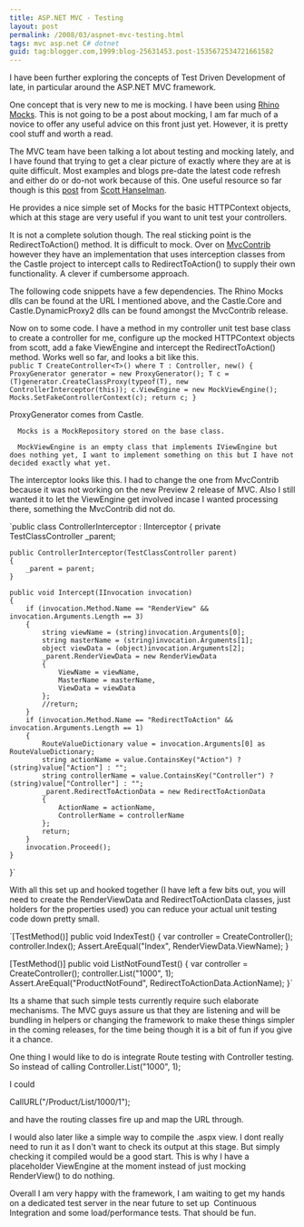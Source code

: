 ```yaml
---
title: ASP.NET MVC - Testing
layout: post
permalink: /2008/03/aspnet-mvc-testing.html
tags: mvc asp.net C# dotnet
guid: tag:blogger.com,1999:blog-25631453.post-1535672534721661582
---
```



I have been further exploring the concepts of Test Driven Development of late, in particular around the ASP.NET MVC framework.  
  
One concept that is very new to me is mocking. I have been using [Rhino Mocks](http://ayende.com/projects/rhino-mocks.aspx). This is not going to be a post about mocking, I am far much of a novice to offer any useful advice on this front just yet. However, it is pretty cool stuff and worth a read.  
  
The MVC team have been talking a lot about testing and mocking lately, and I have found that trying to get a clear picture of exactly where they are at is quite difficult. Most examples and blogs pre-date the latest code refresh and either do or do-not work because of this. One useful resource so far though is this [post](http://www.hanselman.com/blog/ASPNETMVCSessionAtMix08TDDAndMvcMockHelpers.aspx) from [Scott Hanselman](http://feeds.feedburner.com/ScottHanselman).  
  
He provides a nice simple set of Mocks for the basic HTTPContext objects, which at this stage are very useful if you want to unit test your controllers.  
  
It is not a complete solution though. The real sticking point is the RedirectToAction() method. It is difficult to mock. Over on [MvcContrib](http://www.codeplex.com/MVCContrib/Wiki/View.aspx?title=TestHelper&referringTitle=Documentation) however they have an implementation that uses interception classes from the Castle project to intercept calls to RedirectToAction() to supply their own functionality. A clever if cumbersome approach.  
  
The following code snippets have a few dependencies. The Rhino Mocks dlls can be found at the URL I mentioned above, and the Castle.Core and Castle.DynamicProxy2 dlls can be found amongst the MvcContrib release.  
  
Now on to some code. I have a method in my controller unit test base class to create a controller for me, configure up the mocked HTTPContext objects from scott, add a fake ViewEngine and intercept the RedirectToAction() method. Works well so far, and looks a bit like this.  
     `public T CreateController<T>() where T : Controller, new()
{
    ProxyGenerator generator = new ProxyGenerator();
    T c = (T)generator.CreateClassProxy(typeof(T), new ControllerInterceptor(this));
    c.ViewEngine = new MockViewEngine();
    Mocks.SetFakeControllerContext(c);
    return c;
}`




  
ProxyGenerator comes from Castle.

      Mocks is a MockRepository stored on the base class.

      MockViewEngine is an empty class that implements IViewEngine but does nothing yet, I want to implement something on this but I have not decided exactly what yet.  




The interceptor looks like this. I had to change the one from MvcContrib because it was not working on the new Preview 2 release of MVC. Also I still wanted it to let the ViewEngine get involved incase I wanted processing there, something the MvcContrib did not do.  



  `public class ControllerInterceptor : IInterceptor
{
    private TestClassController _parent;

    public ControllerInterceptor(TestClassController parent)
    {
        _parent = parent;
    }

    public void Intercept(IInvocation invocation)
    {
        if (invocation.Method.Name == "RenderView" && invocation.Arguments.Length == 3)
        {
            string viewName = (string)invocation.Arguments[0];
            string masterName = (string)invocation.Arguments[1];
            object viewData = (object)invocation.Arguments[2];
            _parent.RenderViewData = new RenderViewData
            {
                ViewName = viewName,
                MasterName = masterName,
                ViewData = viewData
            };
            //return;
        }
        if (invocation.Method.Name == "RedirectToAction" && invocation.Arguments.Length == 1)
        {
            RouteValueDictionary value = invocation.Arguments[0] as RouteValueDictionary;
            string actionName = value.ContainsKey("Action") ? (string)value["Action"] : "";
            string controllerName = value.ContainsKey("Controller") ? (string)value["Controller"] : "";
            _parent.RedirectToActionData = new RedirectToActionData
            {
                ActionName = actionName,
                ControllerName = controllerName
            };
            return;
        }
        invocation.Proceed();
    }
}`




With all this set up and hooked together (I have left a few bits out, you will need to create the RenderViewData and RedirectToActionData classes, just holders for the properties used) you can reduce your actual unit testing code down pretty small.  



  `[TestMethod()]
public void IndexTest()
{
    var controller = CreateController<HomeController>();
    controller.Index();
    Assert.AreEqual("Index", RenderViewData.ViewName);
}


[TestMethod()]
public void ListNotFoundTest()
{
    var controller = CreateController<ProductController>();
    controller.List("1000", 1);
    Assert.AreEqual("ProductNotFound", RedirectToActionData.ActionName);
}`




Its a shame that such simple tests currently require such elaborate mechanisms. The MVC guys assure us that they are listening and will be bundling in helpers or changing the framework to make these things simpler in the coming releases, for the time being though it is a bit of fun if you give it a chance.  



One thing I would like to do is integrate Route testing with Controller testing. So instead of calling 
  Controller.List("1000", 1); 

  I could 

  CallURL("/Product/List/1000/1");

  and have the routing classes fire up and map the URL through.  



I would also later like a simple way to compile the .aspx view. I dont really need to run it as I don't want to check its output at this stage. But simply checking it compiled would be a good start. This is why I have a placeholder ViewEngine at the moment instead of just mocking RenderView() to do nothing.  



Overall I am very happy with the framework, I am waiting to get my hands on a dedicated test server in the near future to set up  Continuous Integration and some load/performance tests. That should be fun.  
